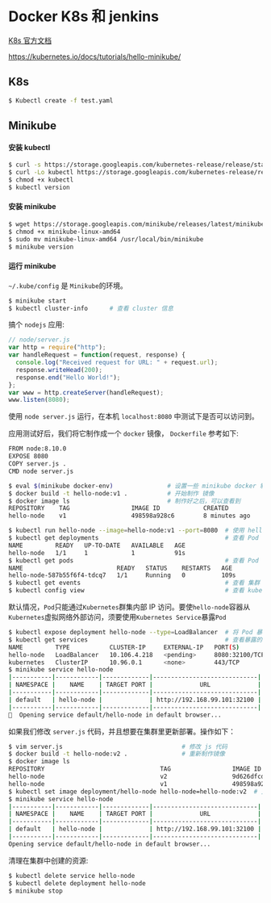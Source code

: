 # Docker K8s 和 jenkins

[K8s 官方文档](https://kubernetes.io/zh/docs/tutorials/kubernetes-basics/)

https://kubernetes.io/docs/tutorials/hello-minikube/

## K8s

```bash
$ Kubectl create -f test.yaml
```

## Minikube

#### 安装 kubectl

```bash
$ curl -s https://storage.googleapis.com/kubernetes-release/release/stable.txt   # kubectl 最新版本
$ curl -Lo kubectl https://storage.googleapis.com/kubernetes-release/release/v1.6.4/bin/linux/amd64/kubectl
$ chmod +x kubectl
$ kubectl version
```

#### 安装 minikube

```bash
$ wget https://storage.googleapis.com/minikube/releases/latest/minikube-linux-amd64
$ chmod +x minikube-linux-amd64
$ sudo mv minikube-linux-amd64 /usr/local/bin/minikube
$ minikube version
```

#### 运行 minikube

`~/.kube/config` 是 `Minikube`的环境。

```bash
$ minikube start
$ kubectl cluster-info      # 查看 cluster 信息
```

搞个 `nodejs` 应用:

```js
// node/server.js
var http = require("http");
var handleRequest = function(request, response) {
  console.log("Received request for URL: " + request.url);
  response.writeHead(200);
  response.end("Hello World!");
};
var www = http.createServer(handleRequest);
www.listen(8080);
```

使用 `node server.js` 运行，在本机 `localhost:8080` 中测试下是否可以访问到。

应用测试好后，我们将它制作成一个 `docker` 镜像， `Dockerfile` 参考如下:

```bash
FROM node:8.10.0
EXPOSE 8080
COPY server.js .
CMD node server.js
```

```bash
$ eval $(minikube docker-env)               # 设置一些 minikube docker 制作的一些环境变量
$ docker build -t hello-node:v1 .           # 开始制作 镜像
$ docker image ls                           # 制作好之后，可以查看到
REPOSITORY    TAG                 IMAGE ID            CREATED             SIZE
hello-node    v1                  498598a928c6        8 minutes ago       673MB
```

```bash
$ kubectl run hello-node --image=hello-node:v1 --port=8080  # 使用 hello-node 镜像，启动一个 Pod
$ kubectl get deployments                                   # 查看 Pod 的部署情况
NAME         READY   UP-TO-DATE   AVAILABLE   AGE
hello-node   1/1     1            1           91s
$ kubectl get pods                                          # 查看 Pod
NAME                          READY   STATUS    RESTARTS   AGE
hello-node-587b55f6f4-tdcq7   1/1     Running   0          109s
$ kubectl get events                                        # 查看 集群 events
$ kubectl config view                                       # 查看 kubectl 配置
```

默认情况，`Pod`只能通过`Kubernetes`群集内部 IP 访问。要使`hello-node`容器从`Kubernetes`虚拟网络外部访问，须要使用`Kubernetes Service`暴露`Pod`

```bash
$ kubectl expose deployment hello-node --type=LoadBalancer  # 将 Pod 暴露到外部环境
$ kubectl get services                                      # 查看暴露的 service
NAME         TYPE           CLUSTER-IP     EXTERNAL-IP   PORT(S)          AGE
hello-node   LoadBalancer   10.106.4.218   <pending>     8080:32100/TCP   2m17s
kubernetes   ClusterIP      10.96.0.1      <none>        443/TCP          41m
$ minikube service hello-node
|-----------|------------|-------------|-----------------------------|
| NAMESPACE |    NAME    | TARGET PORT |             URL             |
|-----------|------------|-------------|-----------------------------|
| default   | hello-node |             | http://192.168.99.101:32100 |
|-----------|------------|-------------|-----------------------------|
🎉  Opening service default/hello-node in default browser...
```

如果我们修改 `server.js` 代码，并且想要在集群里更新部署。操作如下：

```bash
$ vim server.js                                 # 修改 js 代码
$ docker build -t hello-node:v2 .               # 重新制作镜像
$ docker image ls
REPOSITORY                                TAG                 IMAGE ID            CREATED             SIZE
hello-node                                v2                  9d626dfcd396        15 seconds ago      673MB
hello-node                                v1                  498598a928c6        24 minutes ago      673MB
$ kubectl set image deployment/hello-node hello-node=hello-node:v2  # 更新部署
$ minikube service hello-node
|-----------|------------|-------------|-----------------------------|
| NAMESPACE |    NAME    | TARGET PORT |             URL             |
|-----------|------------|-------------|-----------------------------|
| default   | hello-node |             | http://192.168.99.101:32100 |
|-----------|------------|-------------|-----------------------------|
Opening service default/hello-node in default browser...
```

清理在集群中创建的资源:

```bash
$ kubectl delete service hello-node
$ kubectl delete deployment hello-node
$ minikube stop
```
